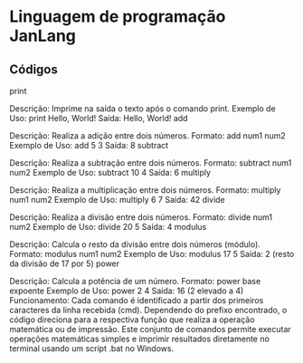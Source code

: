 # Linguagem de programação JanLang
<h2>Códigos</h2>
<p>print

Descrição: Imprime na saída o texto após o comando print.
Exemplo de Uso: print Hello, World!
Saída: Hello, World!
add

Descrição: Realiza a adição entre dois números.
Formato: add num1 num2
Exemplo de Uso: add 5 3
Saída: 8
subtract

Descrição: Realiza a subtração entre dois números.
Formato: subtract num1 num2
Exemplo de Uso: subtract 10 4
Saída: 6
multiply

Descrição: Realiza a multiplicação entre dois números.
Formato: multiply num1 num2
Exemplo de Uso: multiply 6 7
Saída: 42
divide

Descrição: Realiza a divisão entre dois números.
Formato: divide num1 num2
Exemplo de Uso: divide 20 5
Saída: 4
modulus

Descrição: Calcula o resto da divisão entre dois números (módulo).
Formato: modulus num1 num2
Exemplo de Uso: modulus 17 5
Saída: 2 (resto da divisão de 17 por 5)
power

Descrição: Calcula a potência de um número.
Formato: power base expoente
Exemplo de Uso: power 2 4
Saída: 16 (2 elevado a 4)
Funcionamento:
Cada comando é identificado a partir dos primeiros caracteres da linha recebida (cmd). Dependendo do prefixo encontrado, o código direciona para a respectiva função que realiza a operação matemática ou de impressão.
Este conjunto de comandos permite executar operações matemáticas simples e imprimir resultados diretamente no terminal usando um script .bat no Windows.</p>